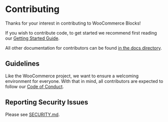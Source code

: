 # Contributing

Thanks for your interest in contributing to WooCommerce Blocks!

If you wish to contribute code, to get started we recommend first reading our [Getting Started Guide](../docs/contributors/contributing/getting-started.md).

All other documentation for contributors can be found [in the docs directory](../docs/README.md).

## Guidelines

Like the WooCommerce project, we want to ensure a welcoming environment for everyone. With that in mind, all contributors are expected to follow our [Code of Conduct](./CODE_OF_CONDUCT.md).

## Reporting Security Issues

Please see [SECURITY.md](./SECURITY.md).
